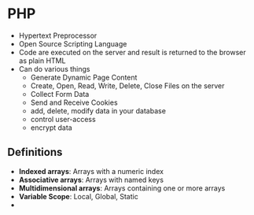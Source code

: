 # PHP
- Hypertext Preprocessor
- Open Source Scripting Language
- Code are executed on the server and result is returned to the browser as plain HTML
- Can do various things
	- Generate Dynamic Page Content
	- Create, Open, Read, Write, Delete, Close Files on the server
	- Collect Form Data
	- Send and Receive Cookies
	- add, delete, modify data in your database
	- control user-access
	- encrypt data

## Definitions
- **Indexed arrays**: Arrays with a numeric index
- **Associative arrays**: Arrays with named keys
- **Multidimensional arrays**: Arrays containing one or more arrays
- **Variable Scope**: Local, Global, Static
- 